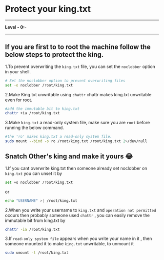 # Protect your king.txt
<hr>
<b></i>Level - 0:-</b>
<hr>

## If you are first to to root the machine follow the below steps to protect the king.
1.To prevent overwriting the `king.txt` file, you can set the `noclobber` option in your shell.

```sh
# Set the noclobber option to prevent overwriting files
set -o noclobber /root/king.txt
```
2.Make King.txt unwritable using `chattr` chattr makes king.txt unwritable even for root.
```sh
#add the immutable bit to king.txt
chattr +ia /root/king.txt
```
3.Make `king.txt` a read-only system file, make sure you are `root` before running the below command.
```sh
#the 'ro' makes king.txt a read-only system file.
sudo mount --bind -o ro /root/king.txt /root/king.txt 2>/dev/null
```
## Snatch Other's king and make it yours 😂
1.If you cant overwrite king.txt then someone already set noclobber on `king.txt` you can unset it by
```sh
set +o noclobber /root/king.txt
```
or 
```sh
echo "USERNAME" >| /root/king.txt
```

2.When you write your username to `king.txt` and `operation not permitted` occurs then probably someone used `chattr` , you can easily remove the immutable bit from king.txt by
```sh
chattr -ia /root/king.txt
```
3.If `read-only system file` appears when you write your name in it , then someone mounted it to make `king.txt` unwritable, to unmount it 
```sh
sudo umount -l /root/king.txt
```




